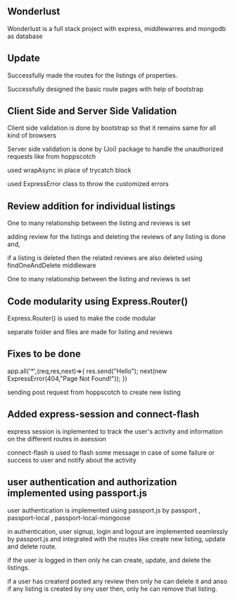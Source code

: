 ## Wonderlust

Wonderlust is a full stack project with express, middlewarres and mongodb as database

## Update

Successfully made the routes for the listings of properties.

Successfully designed the basic route pages with help of bootstrap

## Client Side and Server Side Validation

Client side validation is done by bootstrap so that it remains same for all kind of browsers

Server side validation is done by (Joi) package to handle the unauthorized requests like from hoppscotch

used wrapAsync in place of trycatch block

used ExpressError class to throw the customized errors

## Review addition for individual listings

One to many relationship between the listing and reviews is set

adding review for the listings and deleting the reviews of any listing is done and, 

if a listing is deleted then the related reviews are also deleted using findOneAndDelete middleware 

One to many relationship between the listing and reviews is set

## Code modularity using Express.Router()

Express.Router() is used to make the code modular

separate folder and files are made for listing and reviews

## Fixes to be done

app.all('*',(req,res,next)=>{
    res.send("Hello");
    next(new ExpressError(404,"Page Not Found!"));
})

sending post request from hoppscotch to create new listing

## Added express-session and connect-flash

express session is inplemented to track the user's activity and information on the different routes in asession

connect-flash is used to flash some message in case of some failure or success to user and notify about the activity

## user authentication and authorization implemented using passport.js

user authentication is implemented using passport.js
by passport , passport-local , passport-local-mongoose

in authentication, user signup, login and logout are implemented seamlessly by passport.js and integrated with the routes like create new listing, update and delete route.

if the user is logged in then only he can create, update, and delete the listings.

if a user has createrd posted any review then only he can delete it and anso if any listing is created by ony user then, only he can remove that listing.